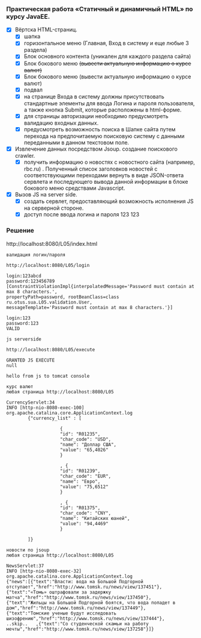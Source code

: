 ﻿### Практическая работа «Статичный и динамичный HTML» по курсу JavaEE.

- [x] Вёртска HTML-страниц.
  - [x] шапка
  - [x] горизонтальное меню (Главная, Вход в систему и еще любые 3 раздела)
  - [x] Блок основного контента (уникален для каждого раздела сайта)
  - [x] Блок бокового меню ~~(вывести актуальную информацию о курсе валют)~~
  - [x] Блок бокового меню (вывести актуальную информацию о курсе валют)
  - [x] подвал
  - [x] на странице Входа в систему должны присутствовать стандартные элементы для ввода Логина и пароля пользователя, а также кнопка Submit, которые расположены в html-форме.
  - [x] для страницы авторизации необходимо предусмотреть валидацию входных данных.         
  - [x] предусмотреть возможность поиска в Шапке сайта путем перехода на
        предпочитаемую поисковую систему с данными переданными в данном текстовом поле.

- [x] Извлечение данных посредством Jsoup.  создание поискового crawler.
  - [x] получить информацию о новостях с новостного сайта (например, rbc.ru) . Полученный список
        заголовков новостей с соответствующими переходами вернуть в виде JSON-ответа сервлета и
        последующего вывода данной информации в блоке бокового меню средствами Javascript.

- [x] Вызов JS на server side.
  - [x] создать сервлет, предоставляющий возможность исполнения JS на серверной стороне.
  - [x] доступ после ввода логина и пароля 123 123

### Решение

http://localhost:8080/L05/index.html

``` 
валидация логин/пароля

http://localhost:8080/L05/login

login:123abcd
password:123456789
[ConstraintViolationImpl{interpolatedMessage='Password must contain at max 8 characters.', 
propertyPath=password, rootBeanClass=class ru.otus.sua.L05.validation.User, 
messageTemplate='Password must contain at max 8 characters.'}]

login:123
password:123
VALID

```

```
js serverside

http://localhost:8080/L05/execute

GRANTED JS EXECUTE
null

hello from js to tomcat console
```

``` 
курс валют
любая страница http://localhost:8080/L05  

CurrencyServlet:34
INFO [http-nio-8080-exec-100] org.apache.catalina.core.ApplicationContext.log 
        {"currency_list" : [
        
                    {
                    "id": "R01235",
                    "char_code": "USD",
                    "name": "Доллар США",
                    "value": "65,4026"
                    }
                
                    , {
                    "id": "R01239",
                    "char_code": "EUR",
                    "name": "Евро",
                    "value": "75,6512"
                    }
                
                    , {
                    "id": "R01375",
                    "char_code": "CNY",
                    "name": "Китайских юаней",
                    "value": "94,4469"
                    }
                
        ]}

```

``` 
новости по jsoup
любая страница http://localhost:8080/L05  

NewsServlet:37
INFO [http-nio-8080-exec-32] org.apache.catalina.core.ApplicationContext.log 
{"news":[{"text":"Власти: вода на Большой Подгорной отступает","href":"http://www.tomsk.ru/news/view/137451"},
{"text":"«Томь» оштрафовали за задержку матча","href":"http://www.tomsk.ru/news/view/137450"},
{"text":"Жильцы на Большой Подгорной боятся, что вода попадет в дом","href":"http://www.tomsk.ru/news/view/137449"},
{"text":"Томские ученые будут исследовать шизофрению","href":"http://www.tomsk.ru/news/view/137444"}, 
..skip..   ,{"text":"Со студенческой скамьи на работу мечты","href":"http://www.tomsk.ru/news/view/137258"}]}
```